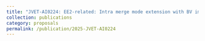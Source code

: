 ```yaml
---
title: "JVET-AI0224: EE2-related: Intra merge mode extension with BV improvement"
collection: publications
category: proposals
permalink: /publication/2025-JVET-AI0224
---
```

